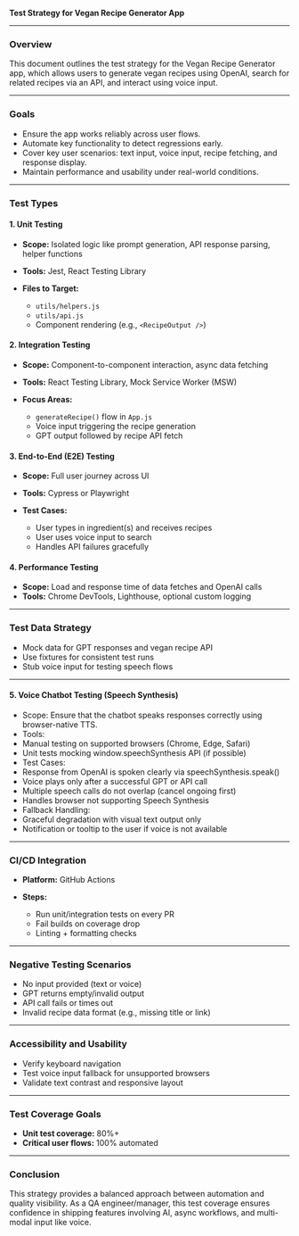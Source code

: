 **Test Strategy for Vegan Recipe Generator App**

---

### Overview

This document outlines the test strategy for the Vegan Recipe Generator app, which allows users to generate vegan recipes using OpenAI, search for related recipes via an API, and interact using voice input.

---

### Goals

* Ensure the app works reliably across user flows.
* Automate key functionality to detect regressions early.
* Cover key user scenarios: text input, voice input, recipe fetching, and response display.
* Maintain performance and usability under real-world conditions.

---

### Test Types

#### 1. **Unit Testing**

* **Scope:** Isolated logic like prompt generation, API response parsing, helper functions
* **Tools:** Jest, React Testing Library
* **Files to Target:**

  * `utils/helpers.js`
  * `utils/api.js`
  * Component rendering (e.g., `<RecipeOutput />`)

#### 2. **Integration Testing**

* **Scope:** Component-to-component interaction, async data fetching
* **Tools:** React Testing Library, Mock Service Worker (MSW)
* **Focus Areas:**

  * `generateRecipe()` flow in `App.js`
  * Voice input triggering the recipe generation
  * GPT output followed by recipe API fetch

#### 3. **End-to-End (E2E) Testing**

* **Scope:** Full user journey across UI
* **Tools:** Cypress or Playwright
* **Test Cases:**

  * User types in ingredient(s) and receives recipes
  * User uses voice input to search
  * Handles API failures gracefully

#### 4. **Performance Testing**

* **Scope:** Load and response time of data fetches and OpenAI calls
* **Tools:** Chrome DevTools, Lighthouse, optional custom logging

---

### Test Data Strategy

* Mock data for GPT responses and vegan recipe API
* Use fixtures for consistent test runs
* Stub voice input for testing speech flows

---
#### 5. Voice Chatbot Testing (Speech Synthesis)

* Scope: Ensure that the chatbot speaks responses correctly using browser-native TTS.
* Tools:
* Manual testing on supported browsers (Chrome, Edge, Safari)
* Unit tests mocking window.speechSynthesis API (if possible)
* Test Cases:
* Response from OpenAI is spoken clearly via speechSynthesis.speak()
* Voice plays only after a successful GPT or API call
* Multiple speech calls do not overlap (cancel ongoing first)
* Handles browser not supporting Speech Synthesis
* Fallback Handling:
* Graceful degradation with visual text output only
* Notification or tooltip to the user if voice is not available
---
### CI/CD Integration

* **Platform:** GitHub Actions
* **Steps:**

  * Run unit/integration tests on every PR
  * Fail builds on coverage drop
  * Linting + formatting checks

---

### Negative Testing Scenarios

* No input provided (text or voice)
* GPT returns empty/invalid output
* API call fails or times out
* Invalid recipe data format (e.g., missing title or link)

---

### Accessibility and Usability

* Verify keyboard navigation
* Test voice input fallback for unsupported browsers
* Validate text contrast and responsive layout

---

### Test Coverage Goals

* **Unit test coverage:** 80%+
* **Critical user flows:** 100% automated

---

### Conclusion

This strategy provides a balanced approach between automation and quality visibility. As a QA engineer/manager, this test coverage ensures confidence in shipping features involving AI, async workflows, and multi-modal input like voice.
